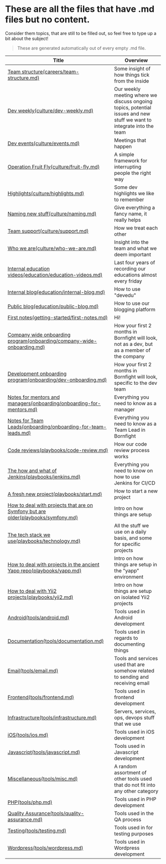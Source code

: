 # These are all the files that have .md files but no content.

Consider them topics, that are still to be filled out, so feel free to type up a bit about the subject!

> These are generated automatically out of every empty .md file.

| Title | Overview |
|---|---|
| [Team structure(careers/team-structure.md)](careers/team-structure.md) | Some insight of how things tick from the inside| 
| [Dev weekly(culture/dev-weekly.md)](culture/dev-weekly.md) | Our weekly meeting where we discuss ongoing topics, potential issues and new stuff we want to integrate into the team| 
| [Dev events(culture/events.md)](culture/events.md) | Meetings that happen| 
| [Operation Fruit Fly(culture/fruit-fly.md)](culture/fruit-fly.md) | A simple framework for interrupting people the right way| 
| [Highlights(culture/highlights.md)](culture/highlights.md) | Some dev highlights we like to remember| 
| [Naming new stuff(culture/naming.md)](culture/naming.md) | Give everything a fancy name, it really helps| 
| [Team support(culture/support.md)](culture/support.md) | How we treat each other| 
| [Who we are(culture/who-we-are.md)](culture/who-we-are.md) | Insight into the team and what we deem important| 
| [Internal education videos(education/education-videos.md)](education/education-videos.md) | Last four years of recording our educations almost every friday| 
| [Internal blog(education/internal-blog.md)](education/internal-blog.md) | How to use "devedu"| 
| [Public blog(education/public-blog.md)](education/public-blog.md) | How to use our blogging platform| 
| [First notes(getting-started/first-notes.md)](getting-started/first-notes.md) | Hi!| 
| [Company wide onboarding program(onboarding/company-wide-onboarding.md)](onboarding/company-wide-onboarding.md) | How your first 2 months in Bornfight will look, not as a dev, but as a member of the company| 
| [Development onboarding program(onboarding/dev-onboarding.md)](onboarding/dev-onboarding.md) | How your first 2 months in Bornfight will look, specific to the dev team| 
| [Notes for mentors and managers(onboarding/onboarding-for-mentors.md)](onboarding/onboarding-for-mentors.md) | Everything you need to know as a manager| 
| [Notes for Team Leads(onboarding/onboarding-for-team-leads.md)](onboarding/onboarding-for-team-leads.md) | Everything you need to know as a Team Lead in Bornfight| 
| [Code reviews(playbooks/code-review.md)](playbooks/code-review.md) | How our code review process works| 
| [The how and what of Jenkins(playbooks/jenkins.md)](playbooks/jenkins.md) | Everything you need to know on how to use Jenkins for CI/CD| 
| [A fresh new project(playbooks/start.md)](playbooks/start.md) | How to start a new project| 
| [How to deal with projects that are on Symfony but are older(playbooks/symfony.md)](playbooks/symfony.md) | Intro on how things are setup| 
| [The tech stack we use(playbooks/technology.md)](playbooks/technology.md) | All the stuff we use on a daily basis, and some for specific projects| 
| [How to deal with projects in the ancient Yapp repo(playbooks/yapp.md)](playbooks/yapp.md) | Intro on how things are setup in the "yapp" environment| 
| [How to deal with Yii2 projects(playbooks/yii2.md)](playbooks/yii2.md) | Intro on how things are setup on isolated Yii2 projects| 
| [Android(tools/android.md)](tools/android.md) | Tools used in Android development| 
| [Documentation(tools/documentation.md)](tools/documentation.md) | Tools used in regards to documenting things| 
| [Email(tools/email.md)](tools/email.md) | Tools and services used that are somehow related to sending and receiving email| 
| [Frontend(tools/frontend.md)](tools/frontend.md) | Tools used in frontend development| 
| [Infrastructure(tools/infrastructure.md)](tools/infrastructure.md) | Servers, services, ops, devops stuff that we use| 
| [iOS(tools/ios.md)](tools/ios.md) | Tools used in iOS development| 
| [Javascript(tools/javascript.md)](tools/javascript.md) | Tools used in Javascript development| 
| [Miscellaneous(tools/misc.md)](tools/misc.md) | A random assortment of other tools used that do not fit into any other category| 
| [PHP(tools/php.md)](tools/php.md) | Tools used in PHP development| 
| [Quality Assurance(tools/quality-assurance.md)](tools/quality-assurance.md) | Tools used in the QA process| 
| [Testing(tools/testing.md)](tools/testing.md) | Tools used in for testing purposes| 
| [Wordpress(tools/wordpress.md)](tools/wordpress.md) | Tools used in Wordpress development| 
